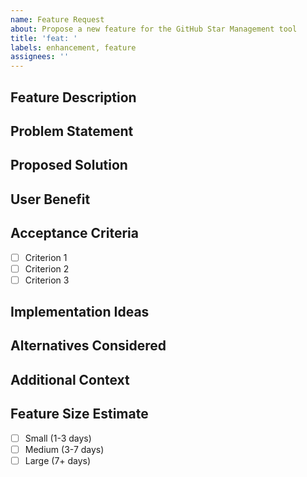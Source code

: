 ```yaml
---
name: Feature Request
about: Propose a new feature for the GitHub Star Management tool
title: 'feat: '
labels: enhancement, feature
assignees: ''
---
```


## Feature Description

<!-- A clear and concise description of the feature you're proposing -->

## Problem Statement

<!-- Describe the problem this feature would solve -->

## Proposed Solution

<!-- Describe how you envision this feature working -->

## User Benefit

<!-- Explain how users will benefit from this feature -->

## Acceptance Criteria

<!-- List the specific requirements this feature must meet to be considered complete -->

- [ ] Criterion 1
- [ ] Criterion 2
- [ ] Criterion 3

## Implementation Ideas

<!-- Optional: Any thoughts on how this might be implemented -->

## Alternatives Considered

<!-- Optional: Alternative approaches or solutions you've considered -->

## Additional Context

<!-- Any other information, screenshots, or examples that might help explain the feature -->

## Feature Size Estimate

<!-- Choose one of the following (remove others) -->

- [ ] Small (1-3 days)
- [ ] Medium (3-7 days)
- [ ] Large (7+ days)

